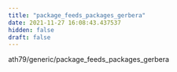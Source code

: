 ```yaml
---
title: "package_feeds_packages_gerbera"
date: 2021-11-27 16:08:43.437537
hidden: false
draft: false
---
```


ath79/generic/package_feeds_packages_gerbera

